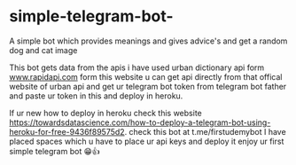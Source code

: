 # simple-telegram-bot-
A simple bot which provides meanings  and gives advice's and get a random dog and cat image

This bot gets data from the apis i have used urban dictionary api form www.rapidapi.com form this website u can get api directly from that offical website of urban api
and get ur telegram bot token from telegram bot father and paste ur token in this and deploy in heroku.

If ur new how to deploy in heroku check this website https://towardsdatascience.com/how-to-deploy-a-telegram-bot-using-heroku-for-free-9436f89575d2.
check this bot at       t.me/firstudemybot
I have placed spaces which u have to place ur api keys and deploy it enjoy ur first simple telegram bot 😁👍
